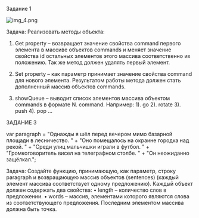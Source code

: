 Задание 1

![img_4.png](img_4.png)

Задача:
Реализовать методы объекта:
1. Get property – возвращает значение свойства command первого элемента в массиве объектов commands и меняет значение свойства id остальных элементов этого массива соответственно их положению. Так же метод должен удалять первый элемент.

2. Set property – как параметр принимает значение свойства command для нового элемента. Результатом работы метода должен стать дополненный массив объектов commands.

3. showQueue – выводит список элементов массива объектом commands в формате N. command.
      Например:
   1). go
   2). rotate
   3). push
   4). pop …

ЗАДАНИЕ 3

var paragraph = "Однажды я шёл перед вечером мимо базарной площади в лесничество. " +
"Оно помещалось на окраине городка над рекой. " +
"Среди улиц мальчишки играли в футбол. " +
"Громкоговоритель висел на телеграфном столбе. " +
"Он неожиданно защёлкал.";

Задача:
Создайте функцию, принимающую, как параметр, строку paragraph и возвращающую массив объектов (sentences) (каждый элемент массива соответствует одному предложению). Каждый объект должен содержать два свойства:
•	length – количество слов в предложении.
•	words – массив, элементами которого являются слова из соответствующего предложения. Последним элементом массива должна быть точка.

















